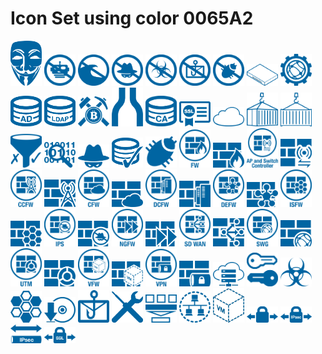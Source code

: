 # Icon Set using color 0065A2

<img src='Anon01.svg' alt='Anon01.svg' width='50px' />
<img src='Anti-Botnet02.svg' alt='Anti-Botnet02.svg' width='50px' />
<img src='Anti-Flood02.svg' alt='Anti-Flood02.svg' width='50px' />
<img src='Anti-Intrusion02.svg' alt='Anti-Intrusion02.svg' width='50px' />
<img src='Anti-Malware02.svg' alt='Anti-Malware02.svg' width='50px' />
<img src='Anti-Spam02.svg' alt='Anti-Spam02.svg' width='50px' />
<img src='Anti-Vuln02.svg' alt='Anti-Vuln02.svg' width='50px' />
<img src='appliance01.svg' alt='appliance01.svg' width='50px' />
<img src='AppSec01.svg' alt='AppSec01.svg' width='50px' />
<img src='Auth-AD01.svg' alt='Auth-AD01.svg' width='50px' />
<img src='Auth-LDAP01.svg' alt='Auth-LDAP01.svg' width='50px' />
<img src='BitcoinMine01.svg' alt='BitcoinMine01.svg' width='50px' />
<img src='Bottleneck01.svg' alt='Bottleneck01.svg' width='50px' />
<img src='Cert-CA01.svg' alt='Cert-CA01.svg' width='50px' />
<img src='Cert-SSL01.svg' alt='Cert-SSL01.svg' width='50px' />
<img src='cloud01.svg' alt='cloud01.svg' width='50px' />
<img src='container01.svg' alt='container01.svg' width='50px' />
<img src='container02.svg' alt='container02.svg' width='50px' />
<img src='ContentFilter01.svg' alt='ContentFilter01.svg' width='50px' />
<img src='ContentInspect01.svg' alt='ContentInspect01.svg' width='50px' />
<img src='Criminal01.svg' alt='Criminal01.svg' width='50px' />
<img src='DB-Sec01.svg' alt='DB-Sec01.svg' width='50px' />
<img src='Exploit01.svg' alt='Exploit01.svg' width='50px' />
<img src='FW02.svg' alt='FW02.svg' width='50px' />
<img src='FW03.svg' alt='FW03.svg' width='50px' />
<img src='FW-APcontrol02.svg' alt='FW-APcontrol02.svg' width='50px' />
<img src='FW-APcontrol03.svg' alt='FW-APcontrol03.svg' width='50px' />
<img src='FW-Carrier02.svg' alt='FW-Carrier02.svg' width='50px' />
<img src='FW-Carrier03.svg' alt='FW-Carrier03.svg' width='50px' />
<img src='FW-Cloud02.svg' alt='FW-Cloud02.svg' width='50px' />
<img src='FW-Cloud03.svg' alt='FW-Cloud03.svg' width='50px' />
<img src='FW-DC02.svg' alt='FW-DC02.svg' width='50px' />
<img src='FW-DC03.svg' alt='FW-DC03.svg' width='50px' />
<img src='FW-Dist02.svg' alt='FW-Dist02.svg' width='50px' />
<img src='FW-Dist03.svg' alt='FW-Dist03.svg' width='50px' />
<img src='FW-IntSeg02.svg' alt='FW-IntSeg02.svg' width='50px' />
<img src='FW-IntSeg03.svg' alt='FW-IntSeg03.svg' width='50px' />
<img src='FW-IPS02.svg' alt='FW-IPS02.svg' width='50px' />
<img src='FW-IPS03.svg' alt='FW-IPS03.svg' width='50px' />
<img src='FW-NextGen02.svg' alt='FW-NextGen02.svg' width='50px' />
<img src='FW-NextGen03.svg' alt='FW-NextGen03.svg' width='50px' />
<img src='FW-SDWAN02.svg' alt='FW-SDWAN02.svg' width='50px' />
<img src='FW-SDWAN03.svg' alt='FW-SDWAN03.svg' width='50px' />
<img src='FW-SWG02.svg' alt='FW-SWG02.svg' width='50px' />
<img src='FW-SWG03.svg' alt='FW-SWG03.svg' width='50px' />
<img src='FW-UTM01.svg' alt='FW-UTM01.svg' width='50px' />
<img src='FW-UTM03.svg' alt='FW-UTM03.svg' width='50px' />
<img src='FW-Virt01.svg' alt='FW-Virt01.svg' width='50px' />
<img src='FW-Virt03.svg' alt='FW-Virt03.svg' width='50px' />
<img src='FW-VPN02.svg' alt='FW-VPN02.svg' width='50px' />
<img src='FW-VPN03.svg' alt='FW-VPN03.svg' width='50px' />
<img src='hosted01.svg' alt='hosted01.svg' width='50px' />
<img src='Key01.svg' alt='Key01.svg' width='50px' />
<img src='Malware01.svg' alt='Malware01.svg' width='50px' />
<img src='Segmentation01.svg' alt='Segmentation01.svg' width='50px' />
<img src='software01.svg' alt='software01.svg' width='50px' />
<img src='SPAM01.svg' alt='SPAM01.svg' width='50px' />
<img src='Troubleshoot01.svg' alt='Troubleshoot01.svg' width='50px' />
<img src='VDOM01.svg' alt='VDOM01.svg' width='50px' />
<img src='VLAN02.svg' alt='VLAN02.svg' width='50px' />
<img src='vm01.svg' alt='vm01.svg' width='50px' />
<img src='VPN01.svg' alt='VPN01.svg' width='50px' />
<img src='VPN-IPSEC01.svg' alt='VPN-IPSEC01.svg' width='50px' />
<img src='VPN-IPSEC-Tun01.svg' alt='VPN-IPSEC-Tun01.svg' width='50px' />
<img src='VPN-SSL01.svg' alt='VPN-SSL01.svg' width='50px' />
